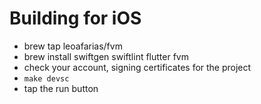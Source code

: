 # Building for iOS

- brew tap leoafarias/fvm
- brew install swiftgen swiftlint flutter fvm
- check your account, signing certificates for the project
- `make devsc`
- tap the run button
